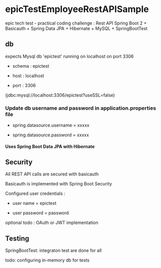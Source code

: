 # epicTestEmployeeRestAPISample
epic tech test - practical coding challenge : Rest API
Spring Boot 2 + Basicauth + Spring Data JPA + Hibernate + MySQL + SpringBootTest 

## db


expects Mysql db 'epictest' running on localhost on port 3306

* schema : epictest

* host   : localhost

* port   : 3306


(jdbc:mysql://localhost:3306/epictest?useSSL=false)

### Update db username and password in application.properties file

* spring.datasource.username = xxxxx

* spring.datasource.password = xxxxx

#### Uses  Spring Boot Data JPA with Hibernate


## Security

All REST API calls are secured with basicauth

Basicauth is implemented with Spring Boot Security

Configured user credentials :

  * user name = epictest
  
  * user password = password
  
optional todo : OAuth or JWT implementation 

## Testing

SpringBootTest: integraton test are done for all

todo: configuring in-memory db for tests
